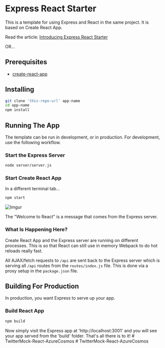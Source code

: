 # Express React Starter

This is a template for using Express and React in the same project. It is based on Create React App.

Read the article: [Introducing Express React Starter](https://medium.com/burke-knows-words/introducing-express-react-starter-b6d299206a3a)

OR...

## Prerequisites
* [create-react-app](https://github.com/facebookincubator/create-react-app)

## Installing

```bash
git clone 'this-repo-url' app-name
cd app-name
npm install
```

## Running The App

The template can be run in development, or in production. For development, use the following workflow.

### Start the Express Server

```bash
node server/server.js
```

### Start Create React App

In a different terminal tab...

```bash
npm start
```

![Imgur](http://i.imgur.com/f7Nlvx4.png)

The "Welcome to React" is a message that comes from the Express server. 

### What Is Happening Here?

Create React App and the Express server are running on different processes. This is so that React can still use in memory Webpack to do hot reloads really fast.

All AJAX/fetch requests to `/api` are sent back to the Express server which is serving all `/api` routes from the `routes/index.js` file. This is done via a proxy setup in the `package.json` file.

## Building For Production

In production, you want Express to serve up your app.

### Build React App

```bash
npm build
```

Now simply visit the Express app at 'http://localhost:3001' and you will see your app served from the 'build' folder. That's all there is to it!
#   T w i t t e r M o c k - R e a c t - A z u r e C o s m o s  
 #   T w i t t e r M o c k - R e a c t - A z u r e C o s m o s  
 